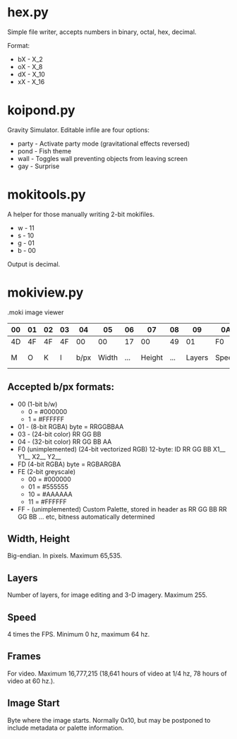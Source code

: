 # hex.py
Simple file writer, accepts numbers in binary, octal, hex, decimal.

Format:

* bX - X_2
* oX - X_8
* dX - X_10
* xX - X_16

# koipond.py
Gravity Simulator. Editable infile are four options:
* party - Activate party mode (gravitational effects reversed)
* pond - Fish theme
* wall - Toggles wall preventing objects from leaving screen
* gay - Surprise

# mokitools.py
A helper for those manually writing 2-bit mokifiles.

* w - 11
* s - 10
* g - 01
* b - 00

Output is decimal.

# mokiview.py

.moki image viewer

| 00 | 01 | 02 | 03 | 04 | 05 | 06 | 07 | 08 | 09 | 0A | 0B | 0C | 0D | 0E | 0F |
|--|--|--|--|--|--|--|--|--|--|--|--|--|--|--|--|
| 4D | 4F | 4F | 4F | 00 | 00 | 17 | 00 | 49 | 01 | F0 | 00 | 00 | 01 | 00 | 10 |
|  M |  O |  K |  I | b/px | Width | ... | Height | ... | Layers | Speed | Frames | ... | ... | (Image Start) | ... |

## Accepted b/px formats:

* 00 (1-bit b/w)
  * 0 = #000000 
  * 1 = #FFFFFF
* 01 - (8-bit RGBA) byte = RRGGBBAA
* 03 - (24-bit color) RR GG BB
* 04 - (32-bit color) RR GG BB AA
* F0 (unimplemented) (24-bit vectorized RGB) 12-byte: ID RR GG BB X1__ Y1__ X2__ Y2__
* FD (4-bit RGBA) byte = RGBARGBA
* FE (2-bit greyscale)
  * 00 = #000000 
  * 01 = #555555
  * 10 = #AAAAAA
  * 11 = #FFFFFF
* FF - (unimplemented) Custom Palette, stored in header as RR GG BB RR GG BB ... etc, bitness automatically determined

## Width, Height

Big-endian. In pixels. Maximum 65,535.

## Layers

Number of layers, for image editing and 3-D imagery. Maximum 255.

## Speed

4 times the FPS. Minimum 0 hz, maximum 64 hz. 

## Frames

For video. Maximum 16,777,215 (18,641 hours of video at 1/4 hz, 78 hours of video at 60 hz.).

## Image Start

Byte where the image starts. Normally 0x10, but may be postponed to include metadata or palette information.

